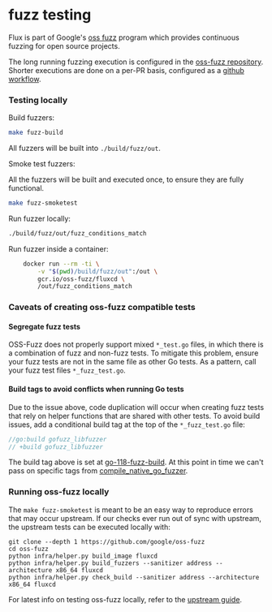 # fuzz testing

Flux is part of Google's [oss fuzz] program which provides continuous fuzzing for 
open source projects. 

The long running fuzzing execution is configured in the [oss-fuzz repository].
Shorter executions are done on a per-PR basis, configured as a [github workflow].

### Testing locally

Build fuzzers:

```bash
make fuzz-build
```
All fuzzers will be built into `./build/fuzz/out`. 

Smoke test fuzzers:

All the fuzzers will be built and executed once, to ensure they are fully functional.

```bash
make fuzz-smoketest
```

Run fuzzer locally:
```bash
./build/fuzz/out/fuzz_conditions_match
```

Run fuzzer inside a container:

```bash
	docker run --rm -ti \
		-v "$(pwd)/build/fuzz/out":/out \
		gcr.io/oss-fuzz/fluxcd \
		/out/fuzz_conditions_match
```

### Caveats of creating oss-fuzz compatible tests

#### Segregate fuzz tests

OSS-Fuzz does not properly support mixed `*_test.go` files, in which there is a combination
of fuzz and non-fuzz tests. To mitigate this problem, ensure your fuzz tests are not in the
same file as other Go tests. As a pattern, call your fuzz test files `*_fuzz_test.go`.

#### Build tags to avoid conflicts when running Go tests

Due to the issue above, code duplication will occur when creating fuzz tests that rely on
helper functions that are shared with other tests. To avoid build issues, add a conditional
build tag at the top of the `*_fuzz_test.go` file:
```go
//go:build gofuzz_libfuzzer
// +build gofuzz_libfuzzer
```

The build tag above is set at [go-118-fuzz-build].
At this point in time we can't pass on specific tags from [compile_native_go_fuzzer].

### Running oss-fuzz locally

The `make fuzz-smoketest` is meant to be an easy way to reproduce errors that may occur
upstream. If our checks ever run out of sync with upstream, the upstream tests can be
executed locally with:

```
git clone --depth 1 https://github.com/google/oss-fuzz
cd oss-fuzz
python infra/helper.py build_image fluxcd
python infra/helper.py build_fuzzers --sanitizer address --architecture x86_64 fluxcd
python infra/helper.py check_build --sanitizer address --architecture x86_64 fluxcd
```

For latest info on testing oss-fuzz locally, refer to the [upstream guide].

[oss fuzz]: https://github.com/google/oss-fuzz
[oss-fuzz repository]: https://github.com/google/oss-fuzz/tree/master/projects/fluxcd
[github workflow]: .github/workflows/cifuzz.yaml
[upstream guide]: https://google.github.io/oss-fuzz/getting-started/new-project-guide/#testing-locally
[go-118-fuzz-build]: https://github.com/AdamKorcz/go-118-fuzz-build/blob/b2031950a318d4f2dcf3ec3e128f904d5cf84623/main.go#L40
[compile_native_go_fuzzer]: https://github.com/google/oss-fuzz/blob/c2d827cb78529fdc757c9b0b4fea0f1238a54814/infra/base-images/base-builder/compile_native_go_fuzzer#L32